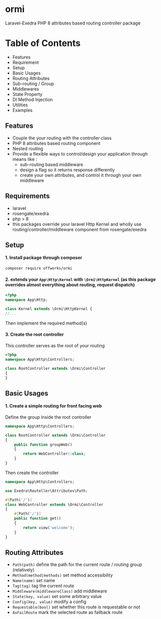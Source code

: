 # ormi
Laravel-Exedra PHP 8 attributes based routing controller package

# Table of Contents
- Features
- Requirement
- Setup
- Basic Usages
- Routing Attributes
- Sub-routing / Group
- Middlewares
- State Property
- DI Method Injection
- Utilities
- Examples

## Features
- Couple the your routing with the controller class
- PHP 8 attributes based routing component
- Nested routing
- Provide a flexible ways to control/design your application through means like :
  - sub-routing based middleware
  - design a flag so it returns response differently
  - create your own attributes, and control it through your own middleware

## Requirements
- laravel
- rosengate/exedra
- php > 8
- this packages override your laravel Http Kernel and wholly use routing/controller/middleware component from rosengate/exedra 

## Setup
#### 1. Install package through composer
```
composer require offworks/ormi
```
#### 2. extends your `App\Http\Kernel` with `\Ormi\HttpKernel` (as this package overrides almost everything about routing, request dispatch)
```php
<?php
namespace App\Http;

class Kernel extends \Ormi\HttpKernel {
//...
```

Then implement the required method(s)

#### 3. Create the root controller
This controller serves as the root of your routing

```php
<?php
namespace App\Http\Controllers;

class RootController extends \Ormi\Controller
{
}
```

## Basic Usages
#### 1. Create a simple routing for front facing web
Define the group inside the root controller
```php
namespace App\Http\Controllers;

class RootController extends \Ormi\Controller
{
    public function groupWeb()
    {
        return WebController::class;
    }
}
```
Then create the controller

```php
namespace App\Http\Controllers;

use Exedra\Routeller\Attributes\Path;

#[Path('/')]
class WebController extends \Ormi\Controller
{
    #[Path('/')]
    public function get()
    {
        return view('welcome');
    }
}
```

## Routing Attributes
- `Path(path)` define the path for the current route / routing group (relatively)
- `Method(method|methods)` set method accessibility
- `Name(name)` set name
- `Tag(tag)` tag the current route
- `Middleware(middlewareClass)` add middleware
- `State(key, value)` set some arbitrary value
- `Config(key, value)` modify a config
- `Requestable(bool)` set whether this route is requestable or not
- `AsFailRoute` mark the selected route as fallback route
